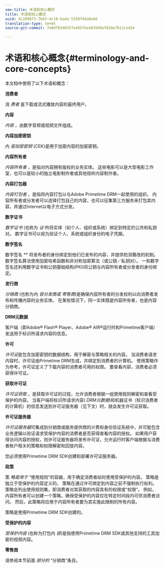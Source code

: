 ```yaml
---
seo-title: 术语和核心概念
title: 术语和核心概念
uuid: dc269873-7b63-4c18-bada-5338f4da0edd
translation-type: tm+mt
source-git-commit: 7e8df034035fe465fbe403949ef828e7811ced2e

---
```



# 术语和核心概念{#terminology-and-core-concepts}

本文档中使用了以下术语和概念：

**消费者**

消 *费者* 是下载或流式播放内容的最终用户。

**内容**

*内容* ，由数字音频或视频文件组成。

**内容加密密钥**

内 *容加密密钥* (CEK)是用于加密内容的加密密钥。

**内容所有者**

*内容所有者* ，是指对内容拥有版权的业务实体。 这些电影可以是大型电影工作室，也可以是较小的独立电影制作者或其他视听内容制作者。

**内容打包器**

*内容打包者* ，是指将内容打包以与Adobe Primetime DRM一起使用的组织。 内容所有者或分发者可以选择打包自己的内容，也可以征集第三方服务来打包其内容，并通过Internet以电子方式分发。

**数字证书**

*数字证书* (也称为 *证书*)将实体（如个人、组织或系统）绑定到特定的公共和私钥对。 数字证书可以视为验证个人、系统或组织身份的电子凭据。

**数字签名**

数字签名 ** 将发布者的身份绑定到他们已发布的内容，并提供检测篡改的机制。 数字签名算法使用加密哈希函数和非对称加密算法（或公钥／私钥对）。 一些数字签名还利用数字证书和公钥基础结构(PKI)将公钥与内容所有者或分发者的身份绑定。

**发行商**

*分销商* (也称为内 *容分发商或* *零售商*)是确保内容所有者的分发权利以向消费者发布和传播内容的业务实体。 在某些情况下，同一实体既是内容所有者，也是内容分销商。

**DRM元数据**

客户端（即Adobe® Flash® Player、Adobe® AIR®运行时和Primetime客户端）发送用于标识所请求内容的信息。

**许可**

*许可证*是包含加密密钥的数据结构，用于解密与策略相关的内容。 当消费者请求内容时，许可证由Primetime DRM生成，并绑定到消费者的计算机。 使用策略作为参考，许可证定义了下载内容的消费者可用的权限。 要查看内容，消费者必须获得许可证。

**获取许可证**

*许可证获取* ，是获取许可证的过程，允许消费者根据一组使用规则解密和查看受保护的内容。 当客户端将标识所请求内容( *DRM元数据*)和机器证书（标识消费者的计算机）的信息发送到许可证服务器（见下文）时，就会发生许可证获取。

**许可证服务器**

*许可证服务器*可集成到分销商或服务提供商的计费和身份验证系统中，并可能包含业务逻辑以验证请求受保护内容的消费者是否获得查看内容的授权。 如果用户获得访问内容的授权，则许可证服务器将发布许可证，允许运行时客户端根据与消费者帐户相关的策略和权限解密和回放内容。

您必须使用Primetime DRM SDK创建和部署许可证服务器。

**政策**

策 *略是用于* “使用规则”的容器，用于确定消费者如何使用受保护的内容。 策略是独立于受保护的内容定义的。 策略在通过许可绑定到内容之前不强制执行权利。 策略会列出使用规则集，即消费者对其获取的内容具有的权限或“权限”。 例如，内容所有者可以创建一个策略，确保受保护的内容仅在特定时间段内可供消费者访问。 然后，此策略将应用于内容所有者要为其实施此限制的所有内容。

策略是使用Primetime DRM SDK创建的。

**受保护的内容**

*受保护内容* (也称为打包内 *容*)是指使用Primetime DRM SDK或其他支持的工具加密的视频内容。

**零售商**

请参阅本节前面 *部分的* “分销商”条目。
